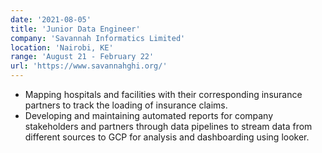 ```yaml
---
date: '2021-08-05'
title: 'Junior Data Engineer'
company: 'Savannah Informatics Limited'
location: 'Nairobi, KE'
range: 'August 21 - February 22'
url: 'https://www.savannahghi.org/'
---
```


- Mapping hospitals and facilities with their corresponding insurance partners to track the loading of insurance claims.
- Developing and maintaining automated reports for company stakeholders and partners through data pipelines to stream data from different sources to GCP for analysis and dashboarding using looker.
